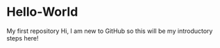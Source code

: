 # Hello-World
My first repository
Hi, I am new to GitHub so this will be my introductory steps here!
